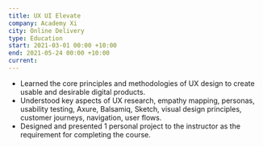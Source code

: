 ```yaml
---
title: UX UI Elevate
company: Academy Xi
city: Online Delivery
type: Education
start: 2021-03-01 00:00 +10:00
end: 2021-05-24 00:00 +10:00
current:
---
```

- Learned the core principles and methodologies of UX design to create usable and desirable digital products. 
- Understood key aspects of UX research, empathy mapping, personas, usability testing, Axure, Balsamiq, Sketch, visual design principles, customer journeys, navigation, user flows. 
- Designed and presented 1 personal project to the instructor as the requirement for completing the course.